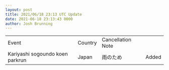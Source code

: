 ```yaml
---
layout: post
title: 2021/06/18 23:13 UTC Update
date: 2021-06-18 23:13:43 0000
author: Josh Brunning
---
```


<table style='width: 100%'>
    <tr>
        <td>Event</td>
        <td>Country</td>
        <td>Cancellation Note</td>
        <td></td>
    </tr>
    <tr>
        <td>Kariyashi sogoundo koen parkrun</td>
        <td>Japan</td>
        <td>雨のため</td>
        <td>Added</td>
    </tr>
